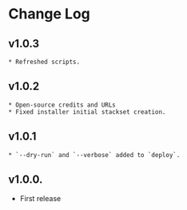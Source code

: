 # Change Log

## v1.0.3
    * Refreshed scripts.

## v1.0.2
    * Open-source credits and URLs
    * Fixed installer initial stackset creation.

## v1.0.1
    * `--dry-run` and `--verbose` added to `deploy`.

## v1.0.0.
* First release

